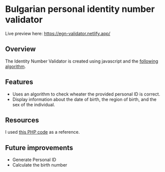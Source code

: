 
# Bulgarian personal identity number validator
Live preview here: https://egn-validator.netlify.app/

 ## Overview
 
The Identity Number Validator is created using javascript and the [following algorithm](https://bg.wikipedia.org/wiki/%D0%95%D0%B4%D0%B8%D0%BD%D0%B5%D0%BD_%D0%B3%D1%80%D0%B0%D0%B6%D0%B4%D0%B0%D0%BD%D1%81%D0%BA%D0%B8_%D0%BD%D0%BE%D0%BC%D0%B5%D1%80).

## Features 
* Uses an algorithm to check wheater the provided personal ID is correct.
* Display information about the date of birth, the region of birth, and the sex of the individual. 

## Resources 
I used [this PHP code](https://georgi.unixsol.org/programs/egn.php) as a reference.

## Future improvements
- Generate Personal ID
- Calculate the birth number


